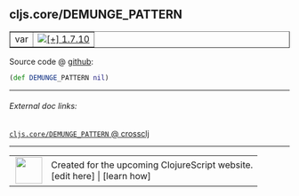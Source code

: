 ## cljs.core/DEMUNGE_PATTERN



 <table border="1">
<tr>
<td>var</td>
<td><a href="https://github.com/cljsinfo/cljs-api-docs/tree/1.7.10"><img valign="middle" alt="[+] 1.7.10" title="Added in 1.7.10" src="https://img.shields.io/badge/+-1.7.10-lightgrey.svg"></a> </td>
</tr>
</table>









Source code @ [github](https://github.com/clojure/clojurescript/blob/r1.7.10/src/main/cljs/cljs/core.cljs#L328):

```clj
(def DEMUNGE_PATTERN nil)
```

<!--
Repo - tag - source tree - lines:

 <pre>
clojurescript @ r1.7.10
└── src
    └── main
        └── cljs
            └── cljs
                └── <ins>[core.cljs:328](https://github.com/clojure/clojurescript/blob/r1.7.10/src/main/cljs/cljs/core.cljs#L328)</ins>
</pre>

-->

---



###### External doc links:

[`cljs.core/DEMUNGE_PATTERN` @ crossclj](http://crossclj.info/fun/cljs.core.cljs/DEMUNGE_PATTERN.html)<br>

---

 <table>
<tr><td>
<img valign="middle" align="right" width="48px" src="http://i.imgur.com/Hi20huC.png">
</td><td>
Created for the upcoming ClojureScript website.<br>
[edit here] | [learn how]
</td></tr></table>

[edit here]:https://github.com/cljsinfo/cljs-api-docs/blob/master/cljsdoc/cljs.core/DEMUNGE_PATTERN.cljsdoc
[learn how]:https://github.com/cljsinfo/cljs-api-docs/wiki/cljsdoc-files

<!--

This information was too distracting to show to readers, but I'll leave it
commented here since it is helpful to:

- pretty-print the data used to generate this document
- and show how to retrieve that data



The API data for this symbol:

```clj
{:ns "cljs.core",
 :name "DEMUNGE_PATTERN",
 :type "var",
 :source {:code "(def DEMUNGE_PATTERN nil)",
          :title "Source code",
          :repo "clojurescript",
          :tag "r1.7.10",
          :filename "src/main/cljs/cljs/core.cljs",
          :lines [328]},
 :full-name "cljs.core/DEMUNGE_PATTERN",
 :full-name-encode "cljs.core/DEMUNGE_PATTERN",
 :history [["+" "1.7.10"]]}

```

Retrieve the API data for this symbol:

```clj
;; from Clojure REPL
(require '[clojure.edn :as edn])
(-> (slurp "https://raw.githubusercontent.com/cljsinfo/cljs-api-docs/catalog/cljs-api.edn")
    (edn/read-string)
    (get-in [:symbols "cljs.core/DEMUNGE_PATTERN"]))
```

-->
